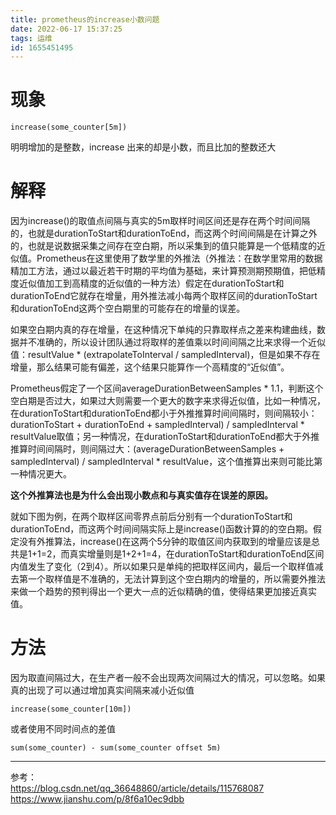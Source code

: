 ```yaml
---
title: prometheus的increase小数问题
date: 2022-06-17 15:37:25
tags: 运维
id: 1655451495
---
```

# 现象
```
increase(some_counter[5m])
```
明明增加的是整数，increase 出来的却是小数，而且比加的整数还大

# 解释
因为increase()的取值点间隔与真实的5m取样时间区间还是存在两个时间间隔的，也就是durationToStart和durationToEnd，而这两个时间间隔是在计算之外的，也就是说数据采集之间存在空白期，所以采集到的值只能算是一个低精度的近似值。Prometheus在这里使用了数学里的外推法（外推法：在数学里常用的数据精加工方法，通过以最近若干时期的平均值为基础，来计算预测期预期值，把低精度近似值加工到高精度的近似值的一种方法）假定在durationToStart和durationToEnd它就存在增量，用外推法减小每两个取样区间的durationToStart和durationToEnd这两个空白期里的可能存在的增量的误差。

如果空白期内真的存在增量，在这种情况下单纯的只靠取样点之差来构建曲线，数据并不准确的，所以设计团队通过将取样的差值乘以时间间隔之比来求得一个近似值：resultValue * (extrapolateToInterval / sampledInterval)，但是如果不存在增量，那么结果可能有偏差，这个结果只能算作一个高精度的“近似值”。

Prometheus假定了一个区间averageDurationBetweenSamples * 1.1，判断这个空白期是否过大，如果过大则需要一个更大的数字来求得近似值，比如一种情况，在durationToStart和durationToEnd都小于外推推算时间间隔时，则间隔较小：durationToStart + durationToEnd + sampledInterval) / sampledInterval * resultValue取值；另一种情况，在durationToStart和durationToEnd都大于外推推算时间间隔时，则间隔过大：(averageDurationBetweenSamples + sampledInterval) / sampledInterval * resultValue，这个值推算出来则可能比第一种情况更大。

**这个外推算法也是为什么会出现小数点和与真实值存在误差的原因。**

就如下图为例，在两个取样区间零界点前后分别有一个durationToStart和durationToEnd，而这两个时间间隔实际上是increase()函数计算的的空白期。假定没有外推算法，increase()在这两个5分钟的取值区间内获取到的增量应该是总共是1+1=2，而真实增量则是1+2+1=4，在durationToStart和durationToEnd区间内值发生了变化（2到4）。所以如果只是单纯的把取样区间内，最后一个取样值减去第一个取样值是不准确的，无法计算到这个空白期内的增量的，所以需要外推法来做一个趋势的预判得出一个更大一点的近似精确的值，使得结果更加接近真实值。

# 方法
因为取直间隔过大，在生产者一般不会出现两次间隔过大的情况，可以忽略。如果真的出现了可以通过增加真实间隔来减小近似值
```
increase(some_counter[10m])
```

或者使用不同时间点的差值
```
sum(some_counter) - sum(some_counter offset 5m)
```

---------------------------------
参考：  
https://blog.csdn.net/qq_36648860/article/details/115768087  
https://www.jianshu.com/p/8f6a10ec9dbb
